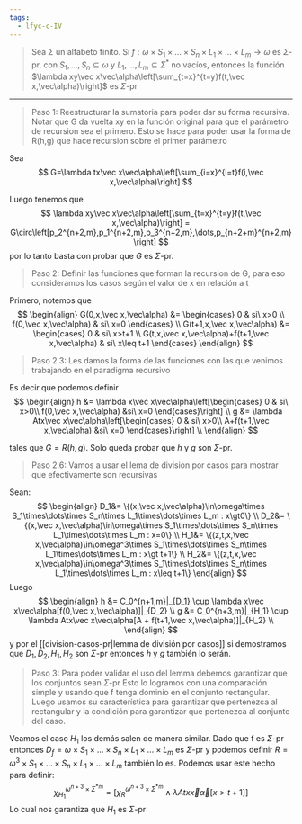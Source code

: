 ```yaml
---
tags:
  - lfyc-c-IV
---
```

> Sea $\Sigma$ un alfabeto finito. Si $f:\omega\times S_1\times\dots\times S_n\times L_1\times\dots\times L_m\to\omega$ es $\Sigma$-pr, con $S_1,\dots,S_n\subseteq\omega$ y $L_1,\dots,L_m\subseteq\Sigma^*$ no vacíos, entonces la función $\lambda xy\vec x\vec\alpha\left[\sum_{t=x}^{t=y}f(t,\vec x,\vec\alpha)\right]$ es $\Sigma$-pr

---
> Paso 1: Reestructurar la sumatoria para poder dar su forma recursiva. Notar que G da vuelta xy en la función original para que el parámetro de recursion sea el primero.
> Esto se hace para poder usar la forma de R(h,g) que hace recursion sobre el primer parámetro

Sea 
$$
G=\lambda tx\vec x\vec\alpha\left[\sum_{i=x}^{i=t}f(i,\vec x,\vec\alpha)\right]
$$

Luego tenemos que 
$$
\lambda xy\vec x\vec\alpha\left[\sum_{t=x}^{t=y}f(t,\vec x,\vec\alpha)\right] = 
G\circ\left[p_2^{n+2,m},p_1^{n+2,m},p_3^{n+2,m},\dots,p_{n+2+m}^{n+2,m}\right]
$$
por lo tanto basta con probar que $G$ es $\Sigma$-pr.
> Paso 2: Definir las funciones que forman la recursion de G, para eso consideramos los casos según el valor de x en relación a t

Primero, notemos que
$$
\begin{align}
G(0,x,\vec x,\vec\alpha) &= \begin{cases}
	0 & si\ x>0 \\
	f(0,\vec x,\vec\alpha) & si\ x=0
\end{cases} \\
G(t+1,x,\vec x,\vec\alpha) &= \begin{cases}
	0 & si\ x>t+1 \\
	G(t,x,\vec x,\vec\alpha)+f(t+1,\vec x,\vec\alpha) & si\ x\leq t+1
\end{cases}
\end{align}
$$
> Paso 2.3: Les damos la forma de las funciones con las que venimos trabajando en el paradigma recursivo

Es decir que podemos definir
$$
\begin{align}
	h &= \lambda x\vec x\vec\alpha\left[\begin{cases}
		0 & si\ x>0\\
		f(0,\vec x,\vec\alpha) &si\ x=0
	\end{cases}\right] \\
	g &= \lambda Atx\vec x\vec\alpha\left[\begin{cases}
		0 & si\ x>0\\
		A+f(t+1,\vec x,\vec\alpha) &si\ x=0
	\end{cases}\right] \\
\end{align}
$$


tales que $G=R(h,g)$. Solo queda probar que $h$ y $g$ son $\Sigma$-pr.
> Paso 2.6: Vamos a usar el lema de division por casos para mostrar que efectivamente son recursivas

Sean:
$$
\begin{align}
D_1&= \{(x,\vec x,\vec\alpha)\in\omega\times S_1\times\dots\times S_n\times L_1\times\dots\times L_m
: x\gt0\} \\
D_2&= \{(x,\vec x,\vec\alpha)\in\omega\times S_1\times\dots\times S_n\times L_1\times\dots\times L_m
: x=0\} \\
H_1&= \{(z,t,x,\vec x,\vec\alpha)\in\omega^3\times S_1\times\dots\times S_n\times L_1\times\dots\times L_m
: x\gt t+1\} \\
H_2&= \{(z,t,x,\vec x,\vec\alpha)\in\omega^3\times S_1\times\dots\times S_n\times L_1\times\dots\times L_m
: x\leq t+1\}
\end{align}
$$
Luego
$$
\begin{align}
	h &= 
		C_0^{n+1,m}|_{D_1} \cup 
		\lambda x\vec x\vec\alpha[f(0,\vec x,\vec\alpha)]|_{D_2} \\
	g &= 
		C_0^{n+3,m}|_{H_1} \cup 
		\lambda Atx\vec x\vec\alpha[A + f(t+1,\vec x,\vec\alpha)]|_{H_2} \\
\end{align}
$$
y por el [[division-casos-pr|lemma de división por casos]] si demostramos que $D_1,D_2,H_1,H_2$ son $\Sigma$-pr entonces $h$ y $g$ también lo serán. 
> Paso 3: Para poder validar el uso del lemma debemos garantizar que los conjuntos sean $\Sigma$-pr
> Esto lo logramos con una comparación simple y usando que f tenga dominio en el conjunto rectangular.
> Luego usamos su característica para garantizar que pertenezca al rectangular y la condición para garantizar que pertenezca al conjunto del caso.

Veamos el caso $H_1$ los demás salen de manera similar.
Dado que f es $\Sigma$-pr entonces $D_f=\omega\times S_1\times\dots\times S_n\times L_1\times\dots\times L_m$ es $\Sigma$-pr y podemos definir $R=\omega^3\times S_1\times\dots\times S_n\times L_1\times\dots\times L_m$ también lo es. 
Podemos usar este hecho para definir:
$$
\chi^{\omega^{n+3}\times\Sigma^{*m}}_{H_1} = \left[
	\chi^{\omega^{n+3}\times\Sigma^{*m}}_R \land 
	\lambda Atx\vec x\vec\alpha[ x\gt t+1 ]
\right]
$$
Lo cual nos garantiza que $H_1$ es $\Sigma$-pr